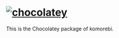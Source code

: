 # [![chocolatey](https://img.shields.io/chocolatey/v/komorebi.svg?color=red&label=komorebi)](https://chocolatey.org/packages/komorebi)

This is the Chocolatey package of komorebi.
